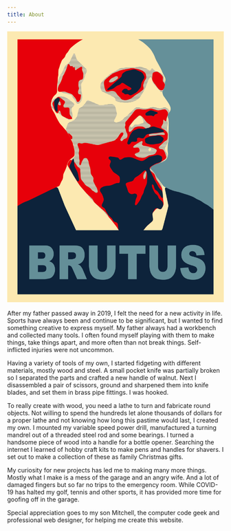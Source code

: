 ```yaml
---
title: About
---
```

![Brutus](/static/img/uploads/brutus.jpg)

After my father passed away in 2019, I felt the need for a new activity in life.  Sports have always been and continue to be significant, but I wanted to find something creative to express myself.  My father always had a workbench and collected many tools.  I often found myself playing with them to make things, take things apart, and more often than not break things.  Self-inflicted injuries were not uncommon.

Having a variety of tools of my own, I started fidgeting with different materials, mostly wood and steel.  A small pocket knife was partially broken so I separated the parts and crafted a new handle of walnut.  Next I disassembled a pair of scissors, ground and sharpened them into knife blades, and set them in brass pipe fittings.  I was hooked.

To really create with wood, you need a lathe to turn and fabricate round objects.  Not willing to spend the hundreds let alone thousands of dollars for a proper lathe and not knowing how long this pastime would last, I created my own.  I mounted my variable speed power drill, manufactured a turning mandrel out of a threaded steel rod and some bearings.  I turned a handsome piece of wood into a handle for a bottle opener.  Searching the internet I learned of hobby craft kits to make pens and handles for shavers.  I set out to make a collection of these as family Christmas gifts.

My curiosity for new projects has led me to making many more things.  Mostly what I make is a mess of the garage and an angry wife.  And a lot of damaged fingers but so far no trips to the emergency room.  While COVID-19 has halted my golf, tennis and other sports, it has provided more time for goofing off in the garage.

Special appreciation goes to my son Mitchell, the computer code geek and professional web designer, for helping me create this website.

